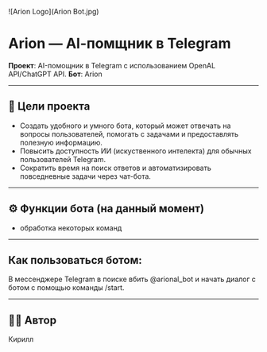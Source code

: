 ![Arion Logo](Arion Bot.jpg)
# Arion — Al-помщник в Telegram

**Проект**: AI-помощник в Telegram с использованием OpenAL API/ChatGPT API.
**Бот**: Arion

---

## 📌 Цели проекта

- Создать удобного и умного бота, который может отвечать на вопросы пользователей, помогать с задачами и предоставлять полезную информацию.  
- Повысить доступность ИИ (искуственного интелекта) для обычных пользователей Telegram.
- Сократить время на поиск ответов и автоматизировать повседневные задачи через чат-бота.

---

## ⚙️ Функции бота (на данный момент)

- обработка некоторых команд

---

## Как пользоваться ботом:

В мессенджере Telegram в поиске вбить @arional_bot и начать диалог с ботом с помощью команды /start.

---

## 👨‍💻 Автор

Кирилл

